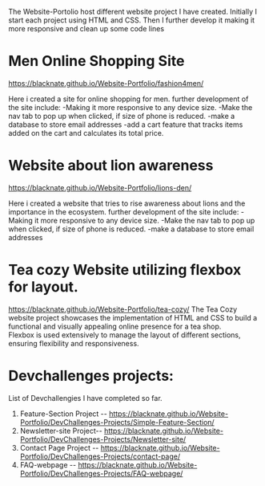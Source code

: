The Website-Portolio host different website project I have created. 
Initially I start each project using HTML and CSS. Then I further develop it making it more responsive and clean up some code lines

# Men Online Shopping Site
https://blacknate.github.io/Website-Portfolio/fashion4men/

Here i created a site for online shopping for men.
further development of the site include:
-Making it more responsive to any device size.
-Make the nav tab to pop up when clicked, if size of phone is reduced.
-make a database to store email addresses 
-add a cart feature that tracks items added on the cart and calculates its total price.

# Website about lion awareness
https://blacknate.github.io/Website-Portfolio/lions-den/

Here i created a website that tries to rise awareness about lions and the importance in the ecosystem.
further development of the site include:
-Making it more responsive to any device size.
-Make the nav tab to pop up when clicked, if size of phone is reduced.
-make a database to store email addresses 

# Tea cozy Website utilizing flexbox for layout.
https://blacknate.github.io/Website-Portfolio/tea-cozy/
The Tea Cozy website project showcases the implementation of HTML and CSS to build a functional and visually appealing online presence for a tea shop.  
Flexbox is used extensively to manage the layout of different sections, ensuring flexibility and responsiveness.

# Devchallenges projects:
List of Devchallengies I have completed so far.

1. Feature-Section Project -- https://blacknate.github.io/Website-Portfolio/DevChallenges-Projects/Simple-Feature-Section/
2. Newsletter-site Project-- https://blacknate.github.io/Website-Portfolio/DevChallenges-Projects/Newsletter-site/
3. Contact Page Project -- https://blacknate.github.io/Website-Portfolio/DevChallenges-Projects/contact-page/
4. FAQ-webpage -- https://blacknate.github.io/Website-Portfolio/DevChallenges-Projects/FAQ-webpage/

